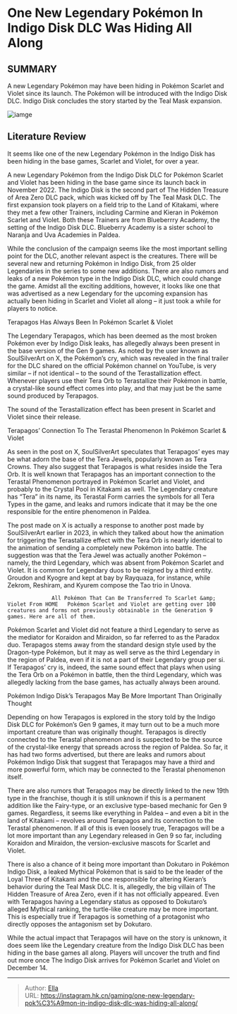 # One New Legendary Pokémon In Indigo Disk DLC Was Hiding All Along


## SUMMARY 



  A new Legendary Pokémon may have been hiding in Pokémon Scarlet and Violet since its launch.   The Pokémon will be introduced with the Indigo Disk DLC.   Indigo Disk concludes the story started by the Teal Mask expansion.  

![iamge](https://static1.srcdn.com/wordpress/wp-content/uploads/2023/12/pokemon-indigo-disk-legendary-terapagos-hidden-scarlet-violet.jpg)

## Literature Review

It seems like one of the new Legendary Pokémon in the Indigo Disk has been hiding in the base games, Scarlet and Violet, for over a year.




A new Legendary Pokémon from the Indigo Disk DLC for Pokémon Scarlet and Violet has been hiding in the base game since its launch back in November 2022. The Indigo Disk is the second part of The Hidden Treasure of Area Zero DLC pack, which was kicked off by The Teal Mask DLC. The first expansion took players on a field trip to the Land of Kitakami, where they met a few other Trainers, including Carmine and Kieran in Pokémon Scarlet and Violet. Both these Trainers are from Blueberrry Academy, the setting of the Indigo Disk DLC. Blueberry Academy is a sister school to Naranja and Uva Academies in Paldea.




While the conclusion of the campaign seems like the most important selling point for the DLC, another relevant aspect is the creatures. There will be several new and returning Pokémon in Indigo Disk, from 25 older Legendaries in the series to some new additions. There are also rumors and leaks of a new Pokémon type in the Indigo Disk DLC, which could change the game. Amidst all the exciting additions, however, it looks like one that was advertised as a new Legendary for the upcoming expansion has actually been hiding in Scarlet and Violet all along – it just took a while for players to notice.


 Terapagos Has Always Been In Pokémon Scarlet &amp; Violet 
          

The Legendary Terapagos, which has been deemed as the most broken Pokémon ever by Indigo Disk leaks, has allegedly always been present in the base version of the Gen 9 games. As noted by the user known as SoulSilverArt on X, the Pokémon’s cry, which was revealed in the final trailer for the DLC shared on the official Pokémon channel on YouTube, is very similar – if not identical – to the sound of the Terastallization effect. Whenever players use their Tera Orb to Terastallize their Pokémon in battle, a crystal-like sound effect comes into play, and that may just be the same sound produced by Terapagos.






The sound of the Terastallization effect has been present in Scarlet and Violet since their release.






 Terapagos’ Connection To The Terastal Phenomenon In Pokémon Scarlet &amp; Violet 
         

As seen in the post on X, SoulSilverArt speculates that Terapagos’ eyes may be what adorn the base of the Tera Jewels, popularly known as Tera Crowns. They also suggest that Terapagos is what resides inside the Tera Orb. It is well known that Terapagos has an important connection to the Terastal Phenomenon portrayed in Pokémon Scarlet and Violet, and probably to the Crystal Pool in Kitakami as well. The Legendary creature has “Tera” in its name, its Terastal Form carries the symbols for all Tera Types in the game, and leaks and rumors indicate that it may be the one responsible for the entire phenomenon in Paldea.





 

The post made on X is actually a response to another post made by SoulSilverArt earlier in 2023, in which they talked about how the animation for triggering the Terastallize effect with the Tera Orb is nearly identical to the animation of sending a completely new Pokémon into battle. The suggestion was that the Tera Jewel was actually another Pokémon – namely, the third Legendary, which was absent from Pokémon Scarlet and Violet. It is common for Legendary duos to be reigned by a third entity. Groudon and Kyogre and kept at bay by Rayquaza, for instance, while Zekrom, Reshiram, and Kyurem compose the Tao trio in Unova.

                  All Pokémon That Can Be Transferred To Scarlet &amp; Violet From HOME   Pokémon Scarlet and Violet are getting over 100 creatures and forms not previously obtainable in the Generation 9 games. Here are all of them.   




Pokémon Scarlet and Violet did not feature a third Legendary to serve as the mediator for Koraidon and Miraidon, so far referred to as the Paradox duo. Terapagos stems away from the standard design style used by the Dragon-type Pokémon, but it may as well serve as the third Legendary in the region of Paldea, even if it is not a part of their Legendary group per si. If Terapagos’ cry is, indeed, the same sound effect that plays when using the Tera Orb on a Pokémon in battle, then the third Legendary, which was allegedly lacking from the base games, has actually always been around.



 Pokémon Indigo Disk’s Terapagos May Be More Important Than Originally Thought 
          

Depending on how Terapagos is explored in the story told by the Indigo Disk DLC for Pokémon’s Gen 9 games, it may turn out to be a much more important creature than was originally thought. Terapagos is directly connected to the Terastal phenomenon and is suspected to be the source of the crystal-like energy that spreads across the region of Paldea. So far, it has had two forms advertised, but there are leaks and rumors about Pokémon Indigo Disk that suggest that Terapagos may have a third and more powerful form, which may be connected to the Terastal phenomenon itself.




There are also rumors that Terapagos may be directly linked to the new 19th type in the franchise, though it is still unknown if this is a permanent addition like the Fairy-type, or an exclusive type-based mechanic for Gen 9 games. Regardless, it seems like everything in Paldea – and even a bit in the land of Kitakami – revolves around Terapagos and its connection to the Terastal phenomenon. If all of this is even loosely true, Terapagos will be a lot more important than any Legendary released in Gen 9 so far, including Koraidon and Miraidon, the version-exclusive mascots for Scarlet and Violet.

There is also a chance of it being more important than Dokutaro in Pokémon Indigo Disk, a leaked Mythical Pokémon that is said to be the leader of the Loyal Three of Kitakami and the one responsible for altering Kieran’s behavior during the Teal Mask DLC. It is, allegedly, the big villain of The Hidden Treasure of Area Zero, even if it has not officially appeared. Even with Terapagos having a Legendary status as opposed to Dokutaro’s alleged Mythical ranking, the turtle-like creature may be more important. This is especially true if Terapagos is something of a protagonist who directly opposes the antagonism set by Dokutaro.




While the actual impact that Terapagos will have on the story is unknown, it does seem like the Legendary creature from the Indigo Disk DLC has been hiding in the base games all along. Players will uncover the truth and find out more once The Indigo Disk arrives for Pokémon Scarlet and Violet on December 14.



---

> Author: [Ella](https://instagram.hk.cn/)  
> URL: https://instagram.hk.cn/gaming/one-new-legendary-pok%C3%A9mon-in-indigo-disk-dlc-was-hiding-all-along/  

